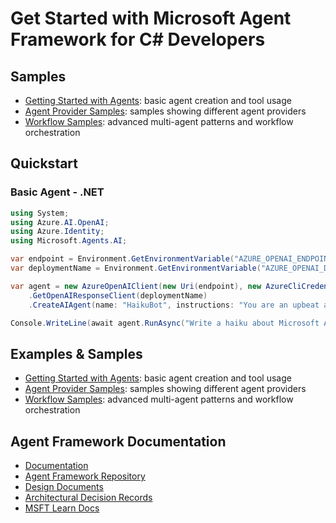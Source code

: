 # Get Started with Microsoft Agent Framework for C# Developers

## Samples

- [Getting Started with Agents](./samples/GettingStarted/Agents): basic agent creation and tool usage
- [Agent Provider Samples](./samples/GettingStarted/AgentProviders): samples showing different agent providers
- [Workflow Samples](./samples/GettingStarted/Workflows): advanced multi-agent patterns and workflow orchestration

## Quickstart

### Basic Agent - .NET

```c#
using System;
using Azure.AI.OpenAI;
using Azure.Identity;
using Microsoft.Agents.AI;

var endpoint = Environment.GetEnvironmentVariable("AZURE_OPENAI_ENDPOINT")!;
var deploymentName = Environment.GetEnvironmentVariable("AZURE_OPENAI_DEPLOYMENT_NAME")!;

var agent = new AzureOpenAIClient(new Uri(endpoint), new AzureCliCredential())
    .GetOpenAIResponseClient(deploymentName)
    .CreateAIAgent(name: "HaikuBot", instructions: "You are an upbeat assistant that writes beautifully.");

Console.WriteLine(await agent.RunAsync("Write a haiku about Microsoft Agent Framework."));
```

## Examples & Samples

- [Getting Started with Agents](./dotnet/samples/GettingStarted/Agents): basic agent creation and tool usage
- [Agent Provider Samples](./dotnet/samples/GettingStarted/AgentProviders): samples showing different agent providers
- [Workflow Samples](./dotnet/samples/GettingStarted/Workflows): advanced multi-agent patterns and workflow orchestration

## Agent Framework Documentation

- [Documentation](https://learn.microsoft.com/agent-framework/)
- [Agent Framework Repository](https://github.com/microsoft/agent-framework)
- [Design Documents](../docs/design)
- [Architectural Decision Records](../docs/decisions)
- [MSFT Learn Docs](https://learn.microsoft.com/agent-framework/overview/agent-framework-overview)
